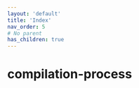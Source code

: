 ```yaml
---
layout: 'default'
title: 'Index'
nav_order: 5
# No parent
has_children: true
---
```


# compilation-process

